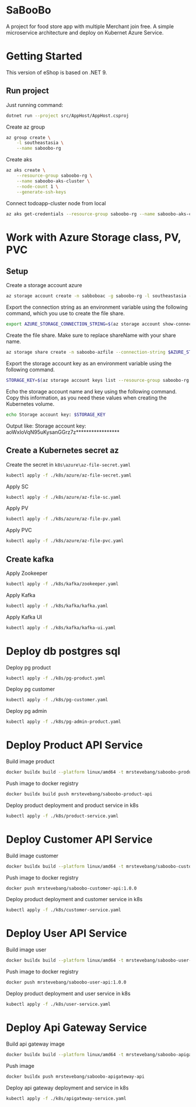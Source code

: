 # SaBooBo

A project for food store app with multiple Merchant join free. A simple microservice architecture and deploy on Kubernet Azure Service.

# Getting Started
This version of eShop is based on .NET 9.
## Run project
Just running command:
``` bash
dotnet run --project src/AppHost/AppHost.csproj
```

Create az group
``` bash
az group create \
    -l southeastasia \
    --name saboobo-rg
```

Create aks
``` bash
az aks create \
    --resource-group saboobo-rg \
    --name saboobo-aks-cluster \
    --node-count 1 \
    --generate-ssh-keys
```

Connect todoapp-cluster node from local

``` bash
az aks get-credentials --resource-group saboobo-rg --name saboobo-aks-cluster
```

# Work with Azure Storage class, PV, PVC

## Setup

Create a storage account  azure
``` bash
az storage account create -n sabboboac -g saboobo-rg -l southeastasia --sku Standard_LRS
```

Export the connection string as an environment variable using the following command, which you use to create the file share.
``` bash
export AZURE_STORAGE_CONNECTION_STRING=$(az storage account show-connection-string -n sabboboac -g saboobo-rg -o tsv)
```

Create the file share. Make sure to replace shareName with your share name.
``` bash
az storage share create -n saboobo-azfile --connection-string $AZURE_STORAGE_CONNECTION_STRING
```

Export the storage account key as an environment variable using the following command.
``` bash
STORAGE_KEY=$(az storage account keys list --resource-group saboobo-rg --account-name sabboboac --query "[0].value" -o tsv)
```

Echo the storage account name and key using the following command. Copy this information, as you need these values when creating the Kubernetes volume.
``` bash
echo Storage account key: $STORAGE_KEY
```

Output like: Storage account key: aoWxIoVqN95uKysanGGrz7z*****************

## Create a Kubernetes secret az

Create the secret in `k8s\azure\az-file-secret.yaml`

 ``` bash
kubectl apply -f ./k8s/azure/az-file-secret.yaml
```

Apply SC

 ``` bash
kubectl apply -f ./k8s/azure/az-file-sc.yaml
```

Apply PV
 ``` bash
kubectl apply -f ./k8s/azure/az-file-pv.yaml
```

Apply PVC
 ``` bash
kubectl apply -f ./k8s/azure/az-file-pvc.yaml
```

## Create kafka

Apply Zookeeper
``` bash
kubectl apply -f ./k8s/kafka/zookeeper.yaml
```

Apply Kafka
``` bash
kubectl apply -f ./k8s/kafka/kafka.yaml
```

Apply Kafka UI
``` bash
kubectl apply -f ./k8s/kafka/kafka-ui.yaml
```

# Deploy db postgres sql

Deploy pg product
``` bash
kubectl apply -f ./k8s/pg-product.yaml
```

Deploy pg customer
``` bash
kubectl apply -f ./k8s/pg-customer.yaml
```

Deploy pg admin
``` bash
kubectl apply -f ./k8s/pg-admin-product.yaml
```


# Deploy Product API Service

Build image product
``` bash 
docker buildx build --platform linux/amd64 -t mrstevebang/saboobo-product-api -f src/Product/Dockerfile .
```

Push image to docker registry
``` bash 
docker buildx build push mrstevebang/saboobo-product-api
```

Deploy product deployment and product service in k8s
``` bash
kubectl apply -f ./k8s/product-service.yaml
```

# Deploy Customer API Service

Build image customer
``` bash 
docker buildx build --platform linux/amd64 -t mrstevebang/saboobo-customer-api:1.0.0 -f src/Customer/Dockerfile .
```

Push image to docker registry
``` bash 
docker push mrstevebang/saboobo-customer-api:1.0.0 
```

Deploy product deployment and customer service in k8s
``` bash
kubectl apply -f ./k8s/customer-service.yaml
```


# Deploy User API Service

Build image user
``` bash 
docker buildx build --platform linux/amd64 -t mrstevebang/saboobo-user-api:1.0.0 -f src/UserService/Dockerfile .
```

Push image to docker registry
``` bash 
docker push mrstevebang/saboobo-user-api:1.0.0
```

Deploy product deployment and user service in k8s
``` bash
kubectl apply -f ./k8s/user-service.yaml
```

# Deploy Api Gateway Service

Build api gateway image
``` bash
docker buildx build --platform linux/amd64 -t mrstevebang/saboobo-apigateway-api:1.0.0 -f src/ApiGateway/Dockerfile .
```

Push image
``` bash
docker buildx push mrstevebang/saboobo-apigateway-api
```

Deploy api gateway deployment and service in k8s
``` bash
kubectl apply -f ./k8s/apigateway-service.yaml
```